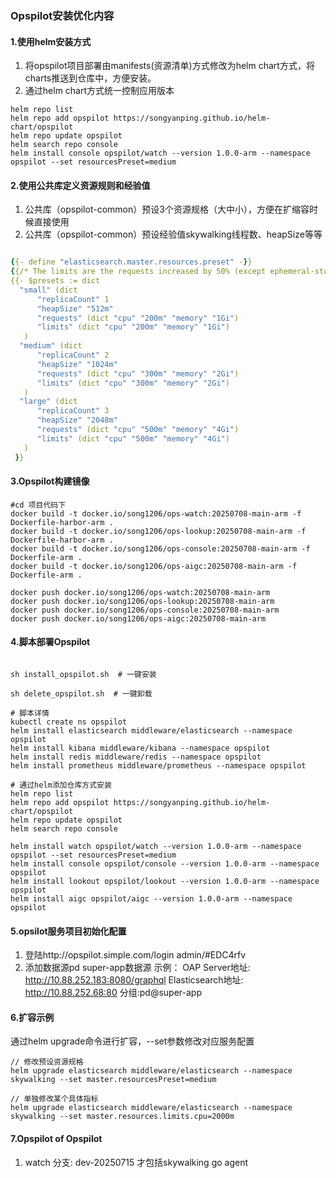 ### Opspilot安装优化内容

#### 1.使用helm安装方式
1. 将opspilot项目部署由manifests(资源清单)方式修改为helm chart方式，将charts推送到仓库中，方便安装。
2. 通过helm chart方式统一控制应用版本

```shell
helm repo list
helm repo add opspilot https://songyanping.github.io/helm-chart/opspilot
helm repo update opspilot 
helm search repo console
helm install console opspilot/watch --version 1.0.0-arm --namespace opspilot --set resourcesPreset=medium
```

#### 2.使用公共库定义资源规则和经验值
1. 公共库（opspilot-common）预设3个资源规格（大中小），方便在扩缩容时候直接使用
2. 公共库（opspilot-common）预设经验值skywalking线程数、heapSize等等
```yaml

{{- define "elasticsearch.master.resources.preset" -}}
{{/* The limits are the requests increased by 50% (except ephemeral-storage and xlarge/2xlarge sizes)*/}}
{{- $presets := dict
  "small" (dict
      "replicaCount" 1
      "heapSize" "512m"
      "requests" (dict "cpu" "200m" "memory" "1Gi")
      "limits" (dict "cpu" "200m" "memory" "1Gi")
   )
  "medium" (dict
      "replicaCount" 2
      "heapSize" "1024m"
      "requests" (dict "cpu" "300m" "memory" "2Gi")
      "limits" (dict "cpu" "300m" "memory" "2Gi")
   )
  "large" (dict
      "replicaCount" 3
      "heapSize" "2048m"
      "requests" (dict "cpu" "500m" "memory" "4Gi")
      "limits" (dict "cpu" "500m" "memory" "4Gi")
   )
 }}

```

#### 3.Opspilot构建镜像
```shell
#cd 项目代码下 
docker build -t docker.io/song1206/ops-watch:20250708-main-arm -f Dockerfile-harbor-arm .
docker build -t docker.io/song1206/ops-lookup:20250708-main-arm -f Dockerfile-harbor-arm .
docker build -t docker.io/song1206/ops-console:20250708-main-arm -f Dockerfile-arm .
docker build -t docker.io/song1206/ops-aigc:20250708-main-arm -f Dockerfile-arm .

docker push docker.io/song1206/ops-watch:20250708-main-arm
docker push docker.io/song1206/ops-lookup:20250708-main-arm
docker push docker.io/song1206/ops-console:20250708-main-arm
docker push docker.io/song1206/ops-aigc:20250708-main-arm
```

#### 4.脚本部署Opspilot
```shell

sh install_opspilot.sh  # 一键安装

sh delete_opspilot.sh  # 一键卸载

```


```shell
# 脚本详情
kubectl create ns opspilot
helm install elasticsearch middleware/elasticsearch --namespace opspilot 
helm install kibana middleware/kibana --namespace opspilot
helm install redis middleware/redis --namespace opspilot
helm install prometheus middleware/prometheus --namespace opspilot

# 通过helm添加仓库方式安装
helm repo list
helm repo add opspilot https://songyanping.github.io/helm-chart/opspilot
helm repo update opspilot 
helm search repo console

helm install watch opspilot/watch --version 1.0.0-arm --namespace opspilot --set resourcesPreset=medium
helm install console opspilot/console --version 1.0.0-arm --namespace opspilot
helm install lookout opspilot/lookout --version 1.0.0-arm --namespace opspilot
helm install aigc opspilot/aigc --version 1.0.0-arm --namespace opspilot
```

#### 5.opsilot服务项目初始化配置
1. 登陆http://opspilot.simple.com/login     admin/#EDC4rfv
2. 添加数据源pd super-app数据源 示例：
OAP Server地址: http://10.88.252.183:8080/graphql
Elasticsearch地址: http://10.88.252.68:80
分组:pd@super-app


#### 6.扩容示例
通过helm upgrade命令进行扩容，--set参数修改对应服务配置
```shell
// 修改预设资源规格
helm upgrade elasticsearch middleware/elasticsearch --namespace skywalking --set master.resourcesPreset=medium

// 单独修改某个具体指标
helm upgrade elasticsearch middleware/elasticsearch --namespace skywalking --set master.resources.limits.cpu=2000m
```

#### 7.Opspilot of Opspilot
1. watch 分支: dev-20250715 才包括skywalking go agent
